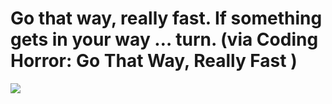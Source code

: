 <!--
id: 1117369440
link: http://tumblr.atmos.org/post/1117369440/go-that-way-really-fast-if-something-gets-in
slug: go-that-way-really-fast-if-something-gets-in
date: Mon Sep 13 2010 15:27:49 GMT-0700 (PDT)
publish: 2010-09-013
tags: 
title: Go that way, really fast. If something gets in your way … turn. (via Coding Horror: Go That Way, Really Fast
)
-->


Go that way, really fast. If something gets in your way … turn. (via Coding Horror: Go That Way, Really Fast
)
==============================================================================================================

![](http://www.tumblr.com/photo/1280/atmos/1117369440/1/tumblr_l8piedEav61qz4sng)

